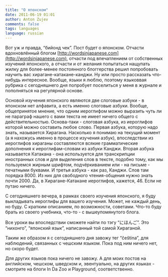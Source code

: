 ```yaml
---
title: "О японском"
date: 2011-06-19 01:01
author: Anton Zujev
comments: false
tags: languages
language: russian
---
```


Вот уж и правда, “бийонд чек”. Пост будет о японском. Отчасти вдохновлённый блогом [http://wordsinjapanese.com](http://wordsinjapanese.com), отчасти под впечатлением от собственных изучений японского, а отчасти и от желания попытаться нащупать жилку для более-менее постоянного блоггерства решил попробовать научить вас хирагане-катакане-канджи. Ну или просто рассказать что-нибудь интересное. Вообще, языки я люблю, поэтому языковвая рубрика с сегодняшнего дня попробует поселиться у меня в журнале и пополняться на регулярной основе.

Основой изучения японского являются две слоговые азбуки - в японском нет алфавита, а есть именно слоговые азбуки. Вообще, общепринятое мнение, что одним иероглифом можно выразить чуть ли не параграф нашего с вами текста не имеет ничего общего с действительностью. Основа-таки - слоговая азбука, из иероглифов которой можно составить любое слово. Первая азбука, которую надо знать, называется Хирагана. Насколько я понимаю на текущий момент (а я нахожусь именно в процессе изучения азбук), впоследствии из иероглифов хираганы составляются всякие грамматические дополнения к иероглифам-словам из азбуки Канджи. Вторая азбука называется Катакана - она используется для транскрипции иностранных слов и для выделения слов в тексте, подобно тому, как мы пользуемся жирным шрифтом, подчёркиванием или - на письме - печатными буквами. И третья азбука - как раз, Канджи. Слов там порядка 8000. Из них для свободного чтения-общения нужно знать почти 2000. Да, в Хирагане-Катакане иероглифов, кажется, 46. Если не путаю ничего.

С сегодняшнего вечера, в рамках своего изучения японского, я буду выкладывать иероглифы для вашего изучения. Может, не каждый день, но буду. С кратким описанием, по возможности, советами. Что-то буду брать из своего учебника, что-то - с вышеупомянутого блога.

Все уроки вы впоследствии сможете найти по тэгу “にほんご”. Это “нихонго”, “японский язык”, написанный той самой Хираганой.

Таким же образом я с сегодняшнего дня завожу тег “čeština”, для наблюдений, связанных с чешским языком. Пока под ним ничего нет, но скоро будет.

Для других языков пока ничего не завожу. А для моих постов на английском, чешском, шведском и, эвентуально, на других языках - смотрите на блоги In Da Zoo и Playground, соответственно.
